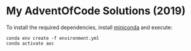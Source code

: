 My AdventOfCode Solutions (2019)
================================

To install the required dependencies, install [miniconda](https://docs.conda.io/en/latest/miniconda.html) and execute:

```
conda env create -f environment.yml
conda activate aoc
```

